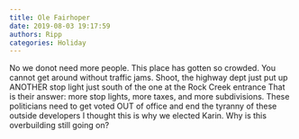 ```yaml
---
title: Ole Fairhoper
date: 2019-08-03 19:17:59
authors: Ripp
categories: Holiday
---
```


 No we donot need more people.   This place has gotten so crowded.  You cannot get around without traffic jams.   Shoot, the highway dept just put up ANOTHER stop light just south of the one at the Rock Creek entrance
That is their answer:  more stop lights, more taxes, and more subdivisions.  These politicians need to get voted OUT of office and end the tyranny of these outside developers 
I thought this is why we elected Karin.   Why is this overbuilding still going on?